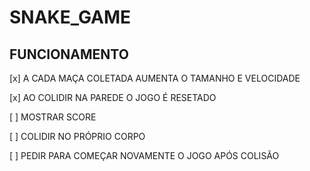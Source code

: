 
# SNAKE_GAME

## FUNCIONAMENTO

[x] A CADA MAÇA COLETADA AUMENTA O TAMANHO E VELOCIDADE

[x] AO COLIDIR NA PAREDE O JOGO É RESETADO

[ ] MOSTRAR SCORE

[ ] COLIDIR NO PRÓPRIO CORPO

[ ] PEDIR PARA COMEÇAR NOVAMENTE O JOGO APÓS COLISÃO
